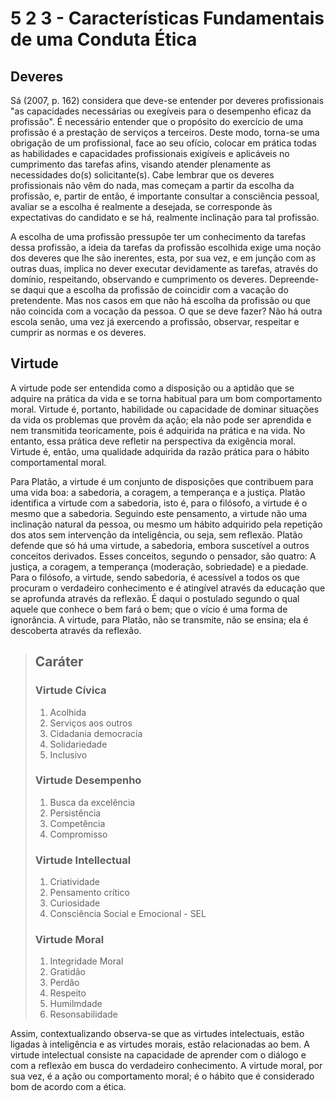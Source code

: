 # 5 2 3 - Características Fundamentais de uma Conduta Ética

## Deveres

Sá (2007, p. 162) considera que deve-se entender por deveres profissionais "as capacidades necessárias ou exegíveis para o desempenho eficaz da profissão". É necessário entender que o propósito do exercício de uma profissão é a prestação de serviços a terceiros. Deste modo, torna-se uma obrigação de um profissional, face ao seu ofício, colocar em prática todas as habilidades e capacidades profissionais exigíveis e aplicáveis no cumprimento das tarefas afins, visando atender plenamente as necessidades do(s) solicitante(s). Cabe lembrar que os deveres profissionais não vêm do nada, mas começam a partir da escolha da profissão, e, partir de então, é importante consultar a consciência pessoal, avaliar se a escolha é realmente a desejada, se corresponde às expectativas do candidato e se há, realmente inclinação para tal profissão.

A escolha de uma profissão pressupõe ter um conhecimento da tarefas dessa profissão, a ideia da tarefas da profissão escolhida exige uma noção dos deveres que lhe são inerentes, esta, por sua vez, e em junção com as outras duas, implica no dever executar devidamente as tarefas, através do domínio, respeitando, observando e cumprimento os deveres. Depreende-se daqui que a escolha da profissão de coincidir com a vacação do pretendente. Mas nos casos em que não há escolha da profissão ou que não coincida com a vocação da pessoa. O que se deve fazer? Não há outra escola senão, uma vez já exercendo a profissão, observar, respeitar e cumprir as normas e os deveres.

## Virtude

A virtude pode ser entendida como a disposição ou a aptidão que se adquire na prática da vida e se torna habitual para um bom comportamento moral. Virtude é, portanto, habilidade ou capacidade de dominar situações da vida os problemas que provêm da ação; ela não pode ser aprendida e nem transmitida teoricamente, pois é adquirida na prática e na vida. No entanto, essa prática deve refletir na perspectiva da exigência moral. Virtude é, então, uma qualidade adquirida da razão prática para o hábito comportamental moral.

Para Platão, a virtude é um conjunto de disposições que contribuem para uma vida boa: a sabedoria, a coragem, a temperança e a justiça. Platão identifica a virtude com a sabedoria, isto é, para o filósofo, a virtude é o mesmo que a sabedoria. Seguindo este pensamento, a virtude não uma inclinação natural da pessoa, ou mesmo um hábito adquirido pela repetição dos atos sem intervenção da inteligência, ou seja, sem reflexão. Platão defende que só há uma virtude, a sabedoria, embora suscetível a outros conceitos derivados. Esses conceitos, segundo o pensador, são quatro: A justiça, a coragem, a temperança (moderação, sobriedade) e a piedade. Para o filósofo, a virtude, sendo sabedoria, é acessível a todos os que procuram o verdadeiro conhecimento e é atingível através da educação que se aprofunda através da reflexão. É daqui o postulado segundo o qual aquele que conhece o bem fará o bem; que o vício é uma forma de ignorância. A virtude, para Platão, não se transmite, não se ensina; ela é descoberta através da reflexão.

> ## Caráter
>
> ### Virtude Cívica
>
> 1. Acolhida
> 2. Serviços aos outros
> 3. Cidadania democracia
> 4. Solidariedade
> 5. Inclusivo
> 
> ### Virtude Desempenho
>
> 1. Busca da excelência
> 2. Persistência
> 3. Competência
> 4. Compromisso
> 
> ### Virtude Intellectual
>
> 1. Criatividade
> 2. Pensamento crítico
> 3. Curiosidade
> 4. Consciência Social e Emocional - SEL
>   
> ### Virtude Moral
>
> 1. Integridade Moral
> 2. Gratidão
> 3. Perdão
> 4. Respeito
> 5. Humilmdade
> 6. Resonsabilidade

Assim, contextualizando observa-se que as virtudes intelectuais, estão ligadas à inteligência e as virtudes morais, estão relacionadas ao bem. A virtude intelectual consiste na capacidade de aprender com o diálogo e com a reflexão em busca do verdadeiro conhecimento. A virtude moral, por sua vez, é a ação ou comportamento moral; é o hábito que é considerado bom de acordo com a ética. 